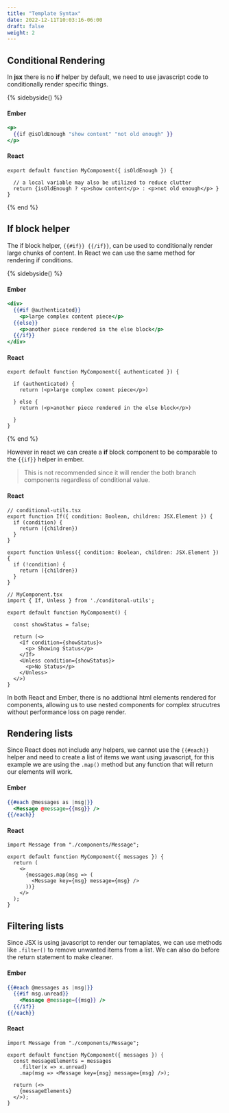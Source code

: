 ```yaml
---
title: "Template Syntax"
date: 2022-12-11T10:03:16-06:00
draft: false
weight: 2
---
```


## Conditional Rendering
In **jsx** there is no **if** helper by default, we need to use javascript code to conditionally render specific things.


{% sidebyside() %}
<div>

#### Ember
```hbs
<p>
  {{if @isOldEnough "show content" "not old enough" }}
</p>
```
</div><div>

#### React
```tsx
export default function MyComponent({ isOldEnough }) {

  // a local variable may also be utilized to reduce clutter
  return {isOldEnough ? <p>show content</p> : <p>not old enough</p> }
}
```
</div>
{% end %}


## If block helper
The if block helper, `{{#if}} {{/if}}`, can be used to conditionally render large chunks of content.
In React we can use the same method for rendering if conditions.

{% sidebyside() %}
<div>

#### Ember
```hbs
<div>
  {{#if @authenticated}}
    <p>large complex content piece</p>
  {{else}}
    <p>another piece rendered in the else block</p>
  {{/if}}
</div>
```
</div><div>

#### React
```tsx
export default function MyComponent({ authenticated }) {

  if (authenticated) {
    return (<p>large complex conent piece</p>)
    
  } else {
    return (<p>another piece rendered in the else block</p>)

  }
}
```
</div>
{% end %}


However in react we can create a **if** block component to be comparable to the `{{if}}` helper in ember.
> This is not recommended since it will render the both branch components regardless of conditional value.


#### React
```tsx
// conditional-utils.tsx
export function If({ condition: Boolean, children: JSX.Element }) {
  if (condition) {
    return ({children})
  }
}

export function Unless({ condition: Boolean, children: JSX.Element }) {
  if (!condition) {
    return ({children})
  }
}
```


```tsx
// MyComponent.tsx
import { If, Unless } from './conditonal-utils';

export default function MyComponent() {

  const showStatus = false;

  return (<>
    <If condition={showStatus}>
      <p> Showing Status</p>
    </If>
    <Unless condition={showStatus}>
      <p>No Status</p>
    </Unless>
  </>)
}
```


In both React and Ember, there is no addtional html elements rendered for components,
allowing us to use nested components for complex strucutres without performance loss on page render.



## Rendering lists
Since React does not include any helpers, we cannot use the `{{#each}}` helper and need to create a list of items we
want using javascript, for this example we are using the `.map()` method but any function that will return our elements will work.

<div class="lg:flex justify-around lg:space-x-8">

<div class="lg:w-1/2 ember">

#### Ember
```hbs
{{#each @messages as |msg|}}
  <Message @message={{msg}} />
{{/each}}
```

</div>
<div class="lg:w-1/2 react">

#### React
```tsx
import Message from "./components/Message";

export default function MyComponent({ messages }) {
  return (
    <>
      {messages.map(msg => (
        <Message key={msg} message={msg} />
      ))}
    </>
  );
}
```
</div>
</div>

## Filtering lists
Since JSX is using javascript to render our temaplates, we can use methods like `.filter()` to remove unwanted items from a list.
We can also do before the return statement to make cleaner.

<div class="lg:flex justify-around lg:space-x-8">

<div class="lg:w-1/2 ember">

#### Ember
```hbs
{{#each @messages as |msg|}}
  {{#if msg.unread}}
    <Message @message={{msg}} />
  {{/if}}
{{/each}}
```

</div>
<div class="react lg:w-1/2">

#### React
```tsx
import Message from "./components/Message";

export default function MyComponent({ messages }) {
  const messageElements = messages
    .filter(x => x.unread)
    .map(msg => <Message key={msg} message={msg} />);

  return (<>
    {messageElements}
  </>);
}
```
</div>
</div>
